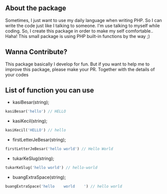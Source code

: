 ## About the package
Sometimes, I just want to use my daily language when writing PHP. So I can write the code just like I talking to someone. I'm use talking to myself while coding. So, I create this package in order to make my self comfortable.. Haha!
This small package is using PHP built-in functions by the way ;)

## Wanna Contribute?
This package basically I develop for fun. But if you want to help me to improve this package, please make your PR. Together with the details of your codes

## List of function you can use
* kasiBesar(string);
```php
kasiBesar('hello') // HELLO
```
* kasiKecil(string);
```php
kasiKecil('HELLO') // hello
```

* firstLetterJeBesar(string);
```php
firstLetterJeBesar('hello world') // Hello World
```

* tukarKeSlug(string);
```php
tukarKeSlug('hello world') // hello-world
```

* buangExtraSpace(string);
```php
buangExtraSpace('hello    world    ') // hello world
```